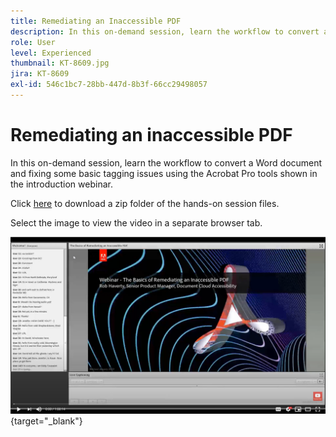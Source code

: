 ```yaml
---
title: Remediating an Inaccessible PDF
description: In this on-demand session, learn the workflow to convert a Word document and fixing some basic tagging issues using the Acrobat Pro tools shown in the introduction webinar
role: User
level: Experienced
thumbnail: KT-8609.jpg
jira: KT-8609
exl-id: 546c1bc7-28bb-447d-8b3f-66cc29498057
---
```

# Remediating an inaccessible PDF

In this on-demand session, learn the workflow to convert a Word document and fixing some basic tagging issues using the Acrobat Pro tools shown in the introduction webinar.

Click [here](../assets/accessibilitysession2.zip) to download a zip folder of the hands-on session files.

Select the image to view the video in a separate browser tab.

[![Session 2 Video](../assets/Accessibilitysession2_YT.png)](https://youtu.be/eT2IFNszNuk){target="_blank"}
